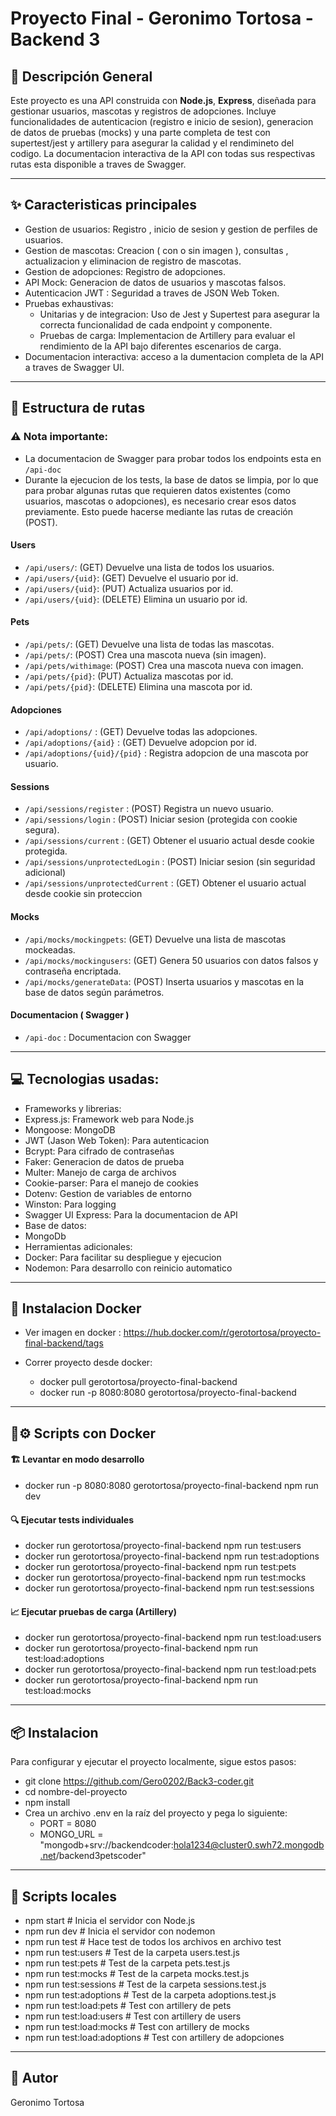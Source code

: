 # Proyecto Final - Geronimo Tortosa - Backend 3

## 🧪 Descripción General

Este proyecto es una API construida con **Node.js**, **Express**, diseñada para gestionar usuarios, mascotas y registros de adopciones.
Incluye funcionalidades de autenticacion (registro e inicio de sesion), generacion de datos de pruebas (mocks) y una parte completa
de test con supertest/jest y artillery para asegurar la calidad y el rendimineto del codigo. La documentacion interactiva de la API
con todas sus respectivas rutas esta disponible a traves de Swagger. 

---

## ✨ Caracteristicas principales

- Gestion de usuarios: Registro , inicio de sesion y gestion de perfiles de usuarios.
- Gestion de mascotas: Creacion ( con o sin imagen ), consultas , actualizacion y eliminacion de registro de mascotas.
- Gestion de adopciones: Registro de adopciones.
- API Mock: Generacion de datos de usuarios y mascotas falsos.
- Autenticacion JWT : Seguridad a traves de JSON Web Token.
- Pruebas exhaustivas: 
  - Unitarias y de integracion: Uso de Jest y Supertest para asegurar la correcta funcionalidad de cada endpoint y componente.
  - Pruebas de carga: Implementacion de Artillery para evaluar el rendimiento de la API bajo diferentes escenarios de carga.
- Documentacion interactiva: acceso a la dumentacion completa de la API a traves de Swagger UI.   

---

## 📁 Estructura de rutas

### ⚠️ Nota importante: 
  - La documentacion de Swagger para probar todos los endpoints esta en `/api-doc`
  - Durante la ejecucion de los tests, la base de datos se limpia, por lo que para probar algunas rutas que requieren datos existentes (como usuarios, mascotas o adopciones), es necesario crear esos datos previamente. Esto puede hacerse mediante las rutas de creación (POST).

#### Users

- `/api/users/`: (GET) Devuelve una lista de todos los usuarios.
- `/api/users/{uid}`: (GET) Devuelve el usuario por id.
- `/api/users/{uid}`: (PUT) Actualiza usuarios por id.
- `/api/users/{uid}`: (DELETE) Elimina un usuario por id. 

#### Pets

- `/api/pets/`: (GET) Devuelve una lista de todas las mascotas.
- `/api/pets/`: (POST) Crea una mascota nueva (sin imagen).
- `/api/pets/withimage`: (POST) Crea una mascota nueva con imagen.
- `/api/pets/{pid}`: (PUT) Actualiza mascotas por id.
- `/api/pets/{pid}`: (DELETE) Elimina una mascota por id. 

#### Adopciones

- `/api/adoptions/` : (GET) Devuelve todas las adopciones.
- `/api/adoptions/{aid}` : (GET) Devuelve adopcion por id.
- `/api/adoptions/{uid}/{pid}` : Registra adopcion de una mascota por usuario.

#### Sessions

- `/api/sessions/register` : (POST) Registra un nuevo usuario.
- `/api/sessions/login` : (POST) Iniciar sesion (protegida con cookie segura).
- `/api/sessions/current` : (GET) Obtener el usuario actual desde cookie protegida.
- `/api/sessions/unprotectedLogin` : (POST) Iniciar sesion (sin seguridad adicional)
- `/api/sessions/unprotectedCurrent` : (GET) Obtener el usuario actual desde cookie sin proteccion

#### Mocks

- `/api/mocks/mockingpets`: (GET) Devuelve una lista de mascotas mockeadas.
- `/api/mocks/mockingusers`: (GET) Genera 50 usuarios con datos falsos y contraseña encriptada.
- `/api/mocks/generateData`: (POST) Inserta usuarios y mascotas en la base de datos según parámetros.

#### Documentacion ( Swagger )

- `/api-doc` : Documentacion con Swagger

---

## 💻 Tecnologias usadas: 

- Frameworks y librerias:
 - Express.js: Framework web para Node.js 
 - Mongoose: MongoDB
 - JWT (Jason Web Token): Para autenticacion
 - Bcrypt: Para cifrado de contraseñas
 - Faker: Generacion de datos de prueba
 - Multer: Manejo de carga de archivos
 - Cookie-parser: Para el manejo de cookies
 - Dotenv: Gestion de variables de entorno
 - Winston: Para logging
 - Swagger UI Express: Para la documentacion de API
- Base de datos: 
 - MongoDb
- Herramientas adicionales:
 - Docker: Para facilitar su despliegue y ejecucion
 - Nodemon: Para desarrollo con reinicio automatico  

--- 

## 🐳 Instalacion Docker

- Ver imagen en docker : https://hub.docker.com/r/gerotortosa/proyecto-final-backend/tags

- Correr proyecto desde docker:
   - docker pull gerotortosa/proyecto-final-backend
   - docker run -p 8080:8080 gerotortosa/proyecto-final-backend


---

## 🐳⚙️ Scripts con Docker

#### 🏗️  Levantar en modo desarrollo

- docker run -p 8080:8080 gerotortosa/proyecto-final-backend npm run dev

#### 🔍 Ejecutar tests individuales

- docker run gerotortosa/proyecto-final-backend npm run test:users
- docker run gerotortosa/proyecto-final-backend npm run test:adoptions
- docker run gerotortosa/proyecto-final-backend npm run test:pets
- docker run gerotortosa/proyecto-final-backend npm run test:mocks
- docker run gerotortosa/proyecto-final-backend npm run test:sessions

#### 📈 Ejecutar pruebas de carga (Artillery)

- docker run gerotortosa/proyecto-final-backend npm run test:load:users
- docker run gerotortosa/proyecto-final-backend npm run test:load:adoptions
- docker run gerotortosa/proyecto-final-backend npm run test:load:pets
- docker run gerotortosa/proyecto-final-backend npm run test:load:mocks

---

## 📦 Instalacion 

Para configurar y ejecutar el proyecto localmente, sigue estos pasos:

- git clone https://github.com/Gero0202/Back3-coder.git
- cd nombre-del-proyecto
- npm install
- Crea un archivo .env en la raíz del proyecto y pega lo siguiente:
   - PORT = 8080
   - MONGO_URL = "mongodb+srv://backendcoder:hola1234@cluster0.swh72.mongodb.net/backend3petscoder"

---

## 🔧 Scripts locales

- npm start     # Inicia el servidor con Node.js
- npm run dev   # Inicia el servidor con nodemon
- npm run test  # Hace test de todos los archivos en archivo test
- npm run test:users  # Test de la carpeta users.test.js
- npm run test:pets  # Test de la carpeta pets.test.js
- npm run test:mocks  # Test de la carpeta mocks.test.js
- npm run test:sessions  # Test de la carpeta sessions.test.js
- npm run test:adoptions  # Test de la carpeta adoptions.test.js
- npm run test:load:pets  # Test con artillery de pets
- npm run test:load:users  # Test con artillery de users
- npm run test:load:mocks  # Test con artillery de mocks
- npm run test:load:adoptions  # Test con artillery de adopciones

---

## 📌 Autor
Geronimo Tortosa 
